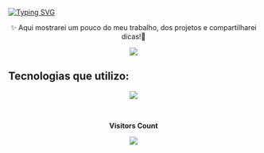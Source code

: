 
[![Typing SVG](https://readme-typing-svg.herokuapp.com/?color=55F3FC&size=35&center=true&vCenter=true&width=1000&lines=WELCOME+TO+MY+PROFILE!!;I'm+19+years+old;I+am+from+SP;I+study+systems+development+at+SENAI;Be+Welcome!+:%29)](https://git.io/typing-svg)

<p align="center">✨ Aqui mostrarei um pouco do meu trabalho, dos projetos e compartilharei dicas!👋</p>

<div align="center"><img src="https://github-readme-stats.vercel.app/api?username=RS-Hiago&show_icons=true&theme=radical"></div> 



## Tecnologias que utilizo:

<p align="center">
  <a href="https://skillicons.dev">
    <img src="https://skillicons.dev/icons?i=js,html,css,azure,figma,git,github,tailwind,linux" />
  </a>
</p>

<div align="center">
<br><p align="centre"><b>Visitors Count</b></p>  
<p align="center"><img align="center" src="https://profile-counter.glitch.me/{RS-Hiago}/count.svg" /></p> 
<br></div>
